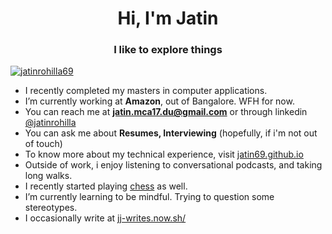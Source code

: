 <h1 align="center">Hi, I'm Jatin</h1>
<h3 align="center">I like to explore things</h3>

</a><p align="left"> <a href="https://twitter.com/jatinrohilla69" target="blank"><img src="https://img.shields.io/twitter/follow/jatinrohilla69?logo=twitter" alt="jatinrohilla69" /></a> </p>

- I recently completed my masters in computer applications.
- I’m currently working at **Amazon**, out of Bangalore. WFH for now.
- You can reach me at **jatin.mca17.du@gmail.com** or through linkedin [@jatinrohilla](https://www.linkedin.com/in/jatinrohilla/)
- You can ask me about **Resumes, Interviewing** (hopefully, if i'm not out of touch)
- To know more about my technical experience, visit [jatin69.github.io](https://jatin69.github.io/)
- Outside of work, i enjoy listening to conversational podcasts, and taking long walks.
- I recently started playing [chess](https://www.chess.com/member/jatin_rohilla) as well.
- I’m currently learning to be mindful. Trying to question some stereotypes.
- I occasionally write at [jj-writes.now.sh/](https://jj-writes.now.sh/)
